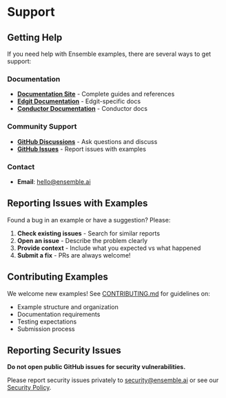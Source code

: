 # Support

## Getting Help

If you need help with Ensemble examples, there are several ways to get support:

### Documentation

- **[Documentation Site](https://docs.ensemble.ai)** - Complete guides and references
- **[Edgit Documentation](https://docs.ensemble.ai/edgit)** - Edgit-specific docs
- **[Conductor Documentation](https://docs.ensemble.ai/conductor)** - Conductor docs

### Community Support

- **[GitHub Discussions](https://github.com/orgs/ensemble-edge/discussions)** - Ask questions and discuss
- **[GitHub Issues](https://github.com/ensemble-edge/examples/issues)** - Report issues with examples

### Contact

- **Email**: [hello@ensemble.ai](mailto:hello@ensemble.ai)

## Reporting Issues with Examples

Found a bug in an example or have a suggestion? Please:

1. **Check existing issues** - Search for similar reports
2. **Open an issue** - Describe the problem clearly
3. **Provide context** - Include what you expected vs what happened
4. **Submit a fix** - PRs are always welcome!

## Contributing Examples

We welcome new examples! See [CONTRIBUTING.md](CONTRIBUTING.md) for guidelines on:

- Example structure and organization
- Documentation requirements
- Testing expectations
- Submission process

## Reporting Security Issues

**Do not open public GitHub issues for security vulnerabilities.**

Please report security issues privately to [security@ensemble.ai](mailto:security@ensemble.ai) or see our [Security Policy](SECURITY.md).
